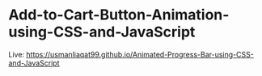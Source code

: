 # Add-to-Cart-Button-Animation-using-CSS-and-JavaScript

Live:  https://usmanliaqat99.github.io/Animated-Progress-Bar-using-CSS-and-JavaScript
